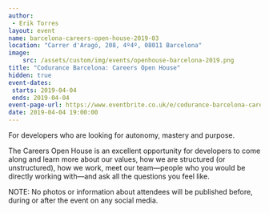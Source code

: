 ```yaml
---
author: 
 - Erik Torres
layout: event
name: barcelona-careers-open-house-2019-03
location: "Carrer d'Aragó, 208, 4º4º, 08011 Barcelona"
image:
    src: /assets/custom/img/events/openhouse-barcelona-2019.png
title: "Codurance Barcelona: Careers Open House"
hidden: true
event-dates: 
 starts: 2019-04-04
 ends: 2019-04-04
event-page-url: https://www.eventbrite.co.uk/e/codurance-barcelona-career-open-house-tickets-58113316494
date: 2019-04-04 19:00:00
---
```


For developers who are looking for autonomy, mastery and purpose.

The Careers Open House is an excellent opportunity for developers to come along and learn more about our values, how we are structured (or unstructured), how we work, meet our team—people who you would be directly working with—and ask all the questions you feel like.

NOTE: No photos or information about attendees will be published before, during or after the event on any social media.